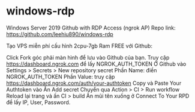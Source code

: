 # windows-rdp
Windows Server 2019 Github with RDP Access (ngrok AP) Repo link: https://github.com/leehiu890/windows-rdp

Tạo VPS miễn phí cấu hình 2cpu-7gb Ram FREE với Github:

Click Fork góc phải màn hình để lưu vào Github của bạn.
Truy cập https://dashboard.ngrok.com để lấy NGROK_AUTH_TOKEN
Ở Github vào Settings > Secrets > New repository secret
Phần Name: điền NGROK_AUTH_TOKEN
Phần Value: truy cập https://dashboard.ngrok.com/auth/your-authtoken Copy và Paste Your Authtoken vào
Ấn Add secret
Chuyển qua Action > CI > Run workflow
Reload lại trang và ấn CI > build
Ấn mũi tên xuống ở Connect To Your RPD để lấy IP, User, Password.
